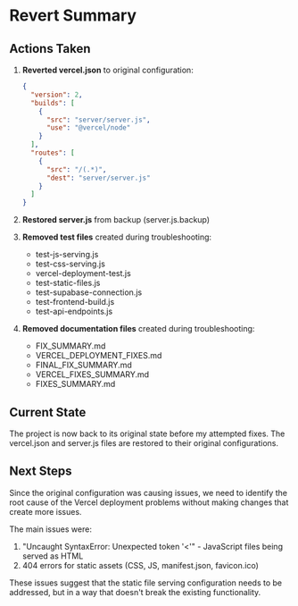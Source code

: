 # Revert Summary

## Actions Taken

1. **Reverted vercel.json** to original configuration:
   ```json
   {
     "version": 2,
     "builds": [
       {
         "src": "server/server.js",
         "use": "@vercel/node"
       }
     ],
     "routes": [
       {
         "src": "/(.*)",
         "dest": "server/server.js"
       }
     ]
   }
   ```

2. **Restored server.js** from backup (server.js.backup)

3. **Removed test files** created during troubleshooting:
   - test-js-serving.js
   - test-css-serving.js
   - vercel-deployment-test.js
   - test-static-files.js
   - test-supabase-connection.js
   - test-frontend-build.js
   - test-api-endpoints.js

4. **Removed documentation files** created during troubleshooting:
   - FIX_SUMMARY.md
   - VERCEL_DEPLOYMENT_FIXES.md
   - FINAL_FIX_SUMMARY.md
   - VERCEL_FIXES_SUMMARY.md
   - FIXES_SUMMARY.md

## Current State

The project is now back to its original state before my attempted fixes. The vercel.json and server.js files are restored to their original configurations.

## Next Steps

Since the original configuration was causing issues, we need to identify the root cause of the Vercel deployment problems without making changes that create more issues.

The main issues were:
1. "Uncaught SyntaxError: Unexpected token '<'" - JavaScript files being served as HTML
2. 404 errors for static assets (CSS, JS, manifest.json, favicon.ico)

These issues suggest that the static file serving configuration needs to be addressed, but in a way that doesn't break the existing functionality.